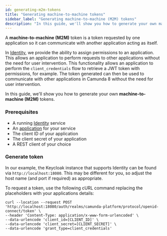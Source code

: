 ```yaml
---
id: generating-m2m-tokens
title: "Generating machine-to-machine tokens"
sidebar_label: "Generating machine-to-machine (M2M) tokens"
description: "In this guide, we'll show you how to generate your own machine-to-machine (M2M) tokens."
---
```


A **machine-to-machine (M2M)** token is a token requested by one application so it can
communicate with another application acting as itself.

In [Identity](/self-managed/identity/what-is-identity.md), we provide the ability to assign permissions to an application. This allows an application to perform requests to other applications without the need for user intervention. This functionality allows an application to perform the `client_credentials` flow to
retrieve a JWT token with permissions, for example. The token generated can then be used to communicate with other applications in Camunda 8 without
the need for user intervention.

In this guide, we'll show you how to generate your own **machine-to-machine (M2M)** tokens.

### Prerequisites

- A running [Identity](/self-managed/identity/what-is-identity.md) service
- An [application](/self-managed/concepts/access-control/applications.md) for your service
- The client ID of your application
- The client secret of your application
- A REST client of your choice

### Generate token

In our example, the Keycloak instance that supports Identity can be found via `http://localhost:18080`.
This may be different for you, so adjust the host name (and port if required) as appropriate.

To request a token, use the following cURL command replacing the placeholders with your applications
details:

```
curl --location --request POST 'http://localhost:18080/auth/realms/camunda-platform/protocol/openid-connect/token' \
--header 'Content-Type: application/x-www-form-urlencoded' \
--data-urlencode 'client_id=[CLIENT_ID]' \
--data-urlencode 'client_secret=[CLIENT_SECRET]' \
--data-urlencode 'grant_type=client_credentials'
```
